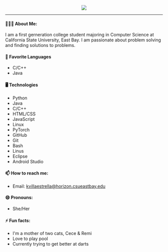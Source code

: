 <div align="center">
<img src= "https://media.giphy.com/media/v1.Y2lkPTc5MGI3NjExNzA3Y2JiYjY1MTc5YTlmNDhkODg4ZDUxMjI5MjY2MjZkNTRhZTMwZSZjdD1n/rsf7FdPyBjw9RkEHJu/giphy.gif"/>
</div>

---
#### 👩🏻‍💻 About Me: 
I am a first gerneration college student majoring in Computer Science at California State University, East Bay. I am passionate about problem solving and finding solutions to problems.
 
#### 👾 Favorite Languages
- C/C++
- Java

#### 🖥 Technologies
- Python
- Java
- C/C++
- HTML/CSS
- JavaScript
- Linux
- PyTorch
- GitHub
- Git
- Bash
- Linus
- Eclipse
- Android Studio

####  📫 How to reach me: 
- Email: kvillaestrella@horizon.csueastbay.edu

#### 😄 Pronouns: 
- She/Her

####  ⚡ Fun facts: 
- I'm a mother of two cats, Cece & Remi 
- Love to play pool
- Currently trying to get better at darts


<!--
**estrk467/estrk467** is a ✨ _special_ ✨ repository because its `README.md` (this file) appears on your GitHub profile.

Here are some ideas to get you started:

- 🔭 I’m currently working on ...
- 🌱 I’m currently learning ...
- 👯 I’m looking to collaborate on ...
- 🤔 I’m looking for help with ...
- 💬 Ask me about ...
- 📫 How to reach me: ...
- 😄 Pronouns: ...
- ⚡ Fun fact: ...
-->
